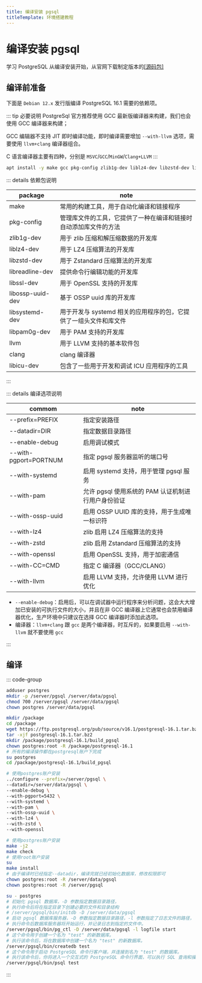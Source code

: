 ```yaml
---
title: 编译安装 pgsql
titleTemplate: 环境搭建教程
---
```


# 编译安装 pgsql

学习 PostgreSQL 从编译安装开始，从官网下载制定版本的[[源码包]](https://www.postgresql.org/ftp/source/)

## 编译前准备

下面是 `Debian 12.x` 发行版编译 PostgreSQL 16.1 需要的依赖项。

::: tip 必要说明
PostgreSql 官方推荐使用 GCC 最新版编译器来构建，我们也会使用 GCC 编译器来构建；

GCC 编辑器不支持 JIT 即时编译功能，即时编译需要增加 `--with-llvm` 选项，需要使用 `llvm+clang` 编译器组合。

C 语言编译器主要有四种，分别是 `MSVC`/`GCC`/`MinGW`/`Clang+LLVM`
:::

```bash
apt install -y make gcc pkg-config zlib1g-dev liblz4-dev libzstd-dev libreadline-dev libssl-dev libossp-uuid-dev libsystemd-dev libpam0g-dev libicu-dev
```

::: details 依赖包说明

| package          | note                                                              |
| ---------------- | ----------------------------------------------------------------- |
| make             | 常用的构建工具，用于自动化编译和链接程序                          |
| pkg-config       | 管理库文件的工具，它提供了一种在编译和链接时自动添加库文件的方法  |
| zlib1g-dev       | 用于 zlib 压缩和解压缩数据的开发库                                |
| liblz4-dev       | 用于 LZ4 压缩算法的开发库                                         |
| libzstd-dev      | 用于 Zstandard 压缩算法的开发库                                   |
| libreadline-dev  | 提供命令行编辑功能的开发库                                        |
| libssl-dev       | 用于 OpenSSL 支持的开发库                                         |
| libossp-uuid-dev | 基于 OSSP uuid 库的开发库                                         |
| libsystemd-dev   | 用于开发与 systemd 相关的应用程序的包，它提供了一组头文件和库文件 |
| libpam0g-dev     | 用于 PAM 支持的开发库                                             |
| llvm             | 用于 LLVM 支持的基本软件包                                        |
| clang            | clang 编译器                                                      |
| libicu-dev       | 包含了一些用于开发和调试 ICU 应用程序的工具                       |

:::

::: details 编译选项说明

| commom                | note                                               |
| --------------------- | -------------------------------------------------- |
| --prefix=PREFIX       | 指定安装路径                                       |
| --datadir=DIR         | 指定数据目录路径                                   |
| --enable-debug        | 启用调试模式                                       |
| --with-pgport=PORTNUM | 指定 pgsql 服务器监听的端口号                      |
| --with-systemd        | 启用 systemd 支持，用于管理 pgsql 服务             |
| --with-pam            | 允许 pgsql 使用系统的 PAM 认证机制进行用户身份验证 |
| --with-ossp-uuid      | 启用 OSSP UUID 库的支持，用于生成唯一标识符        |
| --with-lz4            | zlib 启用 LZ4 压缩算法的支持                       |
| --with-zstd           | zlib 启用 Zstandard 压缩算法的支持                 |
| --with-openssl        | 启用 OpenSSL 支持，用于加密通信                    |
| --with-CC=CMD         | 指定 C 编译器（GCC/CLANG）                         |
| --with-llvm           | 启用 LLVM 支持，允许使用 LLVM 进行优化             |

- `--enable-debug`：启用后，可以在调试器中运行程序来分析问题，这会大大增加已安装的可执行文件的大小，并且在非 GCC 编译器上它通常也会禁用编译器优化，生产环境中只建议在选择 GCC 编译器时添加此选项。
- 编译器：`llvm+clang` 跟 `gcc` 是两个编译器，时互斥的，如果要启用 `--with-llvm` 就不要使用 `gcc`

:::

## 编译

::: code-group

```bash [用户及权限]
adduser postgres
mkdir -p /server/pgsql /server/data/pgsql
chmod 700 /server/pgsql /server/data/pgsql
chown postgres /server/data/pgsql
```

```bash [进入构建目录]
mkdir /package
cd /package
wget https://ftp.postgresql.org/pub/source/v16.1/postgresql-16.1.tar.bz2
tar -xjf postgresql-16.1.tar.bz2
mkdir /package/postgresql-16.1/build_pgsql
chown postgres:root -R /package/postgresql-16.1
# 所有的编译操作都在postgresql账户下完成
su postgres
cd /package/postgresql-16.1/build_pgsql
```

```bash [编译指令]
# 使用postgres账户安装
../configure --prefix=/server/pgsql \
--datadir=/server/data/pgsql \
--enable-debug \
--with-pgport=5432 \
--with-systemd \
--with-pam \
--with-ossp-uuid \
--with-lz4 \
--with-zstd \
--with-openssl
```

```bash [安装指令]
# 使用postgres账户安装
make -j2
make check
# 使用root账户安装
su
make install
# 由于编译时已经指定--datadir，编译完就已经初始化数据库，修改权限即可
chown postgres:root -R /server/data/pgsql
chown postgres:root -R /server/pgsql
```

```bash [数据初始化]
su - postgres
# 初始化 pgsql 数据库，-D 参数指定数据目录路径，
# 执行命令后将在指定目录下创建必要的文件和目录结构
# /server/pgsql/bin/initdb -D /server/data/pgsql
# 启动 pgsql 数据库服务器，-D 参数指定数据目录路径，-l 参数指定了日志文件的路径，
# 执行命令后数据库服务器将开始运行，并记录日志到指定的文件中。
/server/pgsql/bin/pg_ctl -D /server/data/pgsql -l logfile start
# 这个命令用于创建一个名为 "test" 的新数据库。
# 执行该命令后，将在数据库中创建一个名为 "test" 的新数据库。
/server/pgsql/bin/createdb test
# 这个命令用于启动 PostgreSQL 命令行客户端，并连接到名为 "test" 的数据库。
# 执行该命令后，你将进入一个交互式的 PostgreSQL 命令行界面，可以执行 SQL 查询和操作。
/server/pgsql/bin/psql test
```

:::

